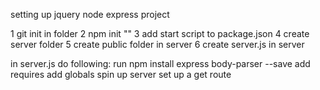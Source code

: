 setting up jquery node express project

1 git init in folder
2 npm init ""
3 add start script to package.json
4 create server folder
5 create public folder in server
6 create server.js in server


in server.js do following:
run npm install express body-parser --save
add requires
add globals
spin up server
set up a get route